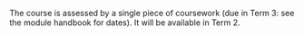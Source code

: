 The course is assessed by a single piece of coursework (due in Term 3: see the module handbook for dates). It will be available in Term 2.


